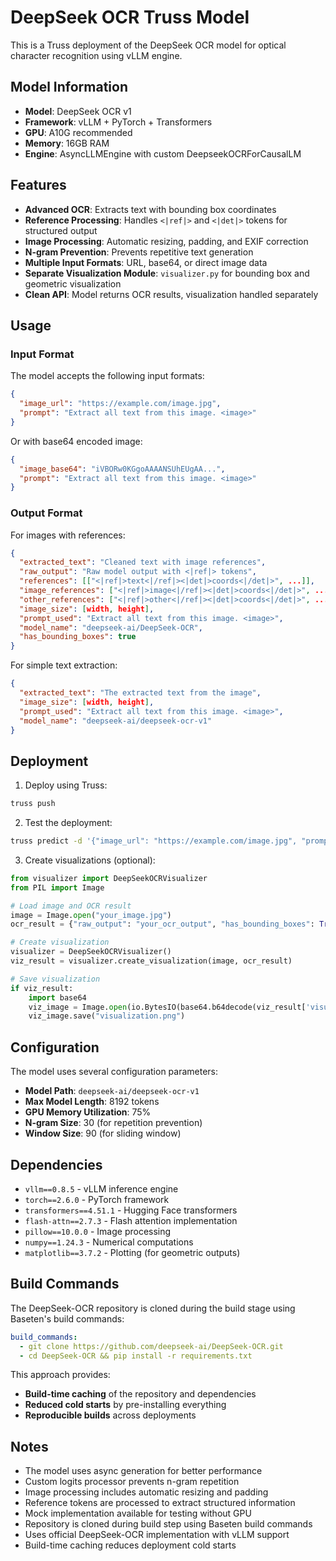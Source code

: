 # DeepSeek OCR Truss Model

This is a Truss deployment of the DeepSeek OCR model for optical character recognition using vLLM engine.

## Model Information

- **Model**: DeepSeek OCR v1
- **Framework**: vLLM + PyTorch + Transformers
- **GPU**: A10G recommended
- **Memory**: 16GB RAM
- **Engine**: AsyncLLMEngine with custom DeepseekOCRForCausalLM

## Features

- **Advanced OCR**: Extracts text with bounding box coordinates
- **Reference Processing**: Handles `<|ref|>` and `<|det|>` tokens for structured output
- **Image Processing**: Automatic resizing, padding, and EXIF correction
- **N-gram Prevention**: Prevents repetitive text generation
- **Multiple Input Formats**: URL, base64, or direct image data
- **Separate Visualization Module**: `visualizer.py` for bounding box and geometric visualization
- **Clean API**: Model returns OCR results, visualization handled separately

## Usage

### Input Format

The model accepts the following input formats:

```json
{
  "image_url": "https://example.com/image.jpg",
  "prompt": "Extract all text from this image. <image>"
}
```

Or with base64 encoded image:

```json
{
  "image_base64": "iVBORw0KGgoAAAANSUhEUgAA...",
  "prompt": "Extract all text from this image. <image>"
}
```

### Output Format

For images with references:
```json
{
  "extracted_text": "Cleaned text with image references",
  "raw_output": "Raw model output with <|ref|> tokens",
  "references": [["<|ref|>text<|/ref|><|det|>coords<|/det|>", ...]],
  "image_references": ["<|ref|>image<|/ref|><|det|>coords<|/det|>", ...],
  "other_references": ["<|ref|>other<|/ref|><|det|>coords<|/det|>", ...],
  "image_size": [width, height],
  "prompt_used": "Extract all text from this image. <image>",
  "model_name": "deepseek-ai/DeepSeek-OCR",
  "has_bounding_boxes": true
}
```

For simple text extraction:
```json
{
  "extracted_text": "The extracted text from the image",
  "image_size": [width, height],
  "prompt_used": "Extract all text from this image. <image>",
  "model_name": "deepseek-ai/deepseek-ocr-v1"
}
```

## Deployment

1. Deploy using Truss:
```bash
truss push
```

2. Test the deployment:
```bash
truss predict -d '{"image_url": "https://example.com/image.jpg", "prompt": "Extract all text from this image. <image>"}'
```

3. Create visualizations (optional):
```python
from visualizer import DeepSeekOCRVisualizer
from PIL import Image

# Load image and OCR result
image = Image.open("your_image.jpg")
ocr_result = {"raw_output": "your_ocr_output", "has_bounding_boxes": True}

# Create visualization
visualizer = DeepSeekOCRVisualizer()
viz_result = visualizer.create_visualization(image, ocr_result)

# Save visualization
if viz_result:
    import base64
    viz_image = Image.open(io.BytesIO(base64.b64decode(viz_result['visualization'])))
    viz_image.save("visualization.png")
```

## Configuration

The model uses several configuration parameters:

- **Model Path**: `deepseek-ai/deepseek-ocr-v1`
- **Max Model Length**: 8192 tokens
- **GPU Memory Utilization**: 75%
- **N-gram Size**: 30 (for repetition prevention)
- **Window Size**: 90 (for sliding window)

## Dependencies

- `vllm==0.8.5` - vLLM inference engine
- `torch==2.6.0` - PyTorch framework
- `transformers==4.51.1` - Hugging Face transformers
- `flash-attn==2.7.3` - Flash attention implementation
- `pillow==10.0.0` - Image processing
- `numpy==1.24.3` - Numerical computations
- `matplotlib==3.7.2` - Plotting (for geometric outputs)

## Build Commands

The DeepSeek-OCR repository is cloned during the build stage using Baseten's build commands:

```yaml
build_commands:
  - git clone https://github.com/deepseek-ai/DeepSeek-OCR.git
  - cd DeepSeek-OCR && pip install -r requirements.txt
```

This approach provides:
- **Build-time caching** of the repository and dependencies
- **Reduced cold starts** by pre-installing everything
- **Reproducible builds** across deployments

## Notes

- The model uses async generation for better performance
- Custom logits processor prevents n-gram repetition
- Image processing includes automatic resizing and padding
- Reference tokens are processed to extract structured information
- Mock implementation available for testing without GPU
- Repository is cloned during build step using Baseten build commands
- Uses official DeepSeek-OCR implementation with vLLM support
- Build-time caching reduces deployment cold starts
